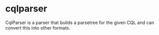 cqlparser
=========

CqlParser is a parser that builds a parsetree for the given CQL and can convert this into other formats.
